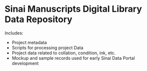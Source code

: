 # Sinai Manuscripts Digital Library Data Repository

Includes:
* Project metadata
* Scripts for processing project Data
* Project data related to collation, condition, ink, etc.
* Mockup and sample records used for early Sinai Data Portal development
